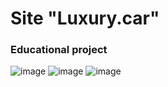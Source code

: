 # Site "Luxury.car"
### Educational project
![image](https://github.com/user-attachments/assets/680ca6ce-74d2-4eb3-be60-e1a2cf9751ec)
![image](https://github.com/user-attachments/assets/9c0a2dab-2b36-4778-b294-d32bfab6c8f8)
![image](https://github.com/user-attachments/assets/815dd4cd-cfa7-4c26-88c4-a4d191d9465a)
